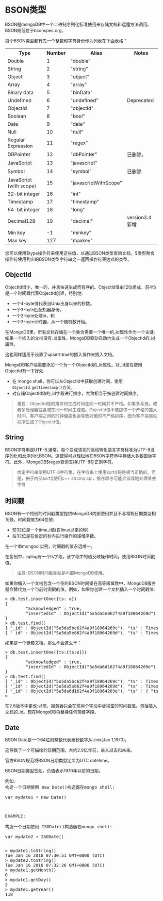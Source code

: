 # BSON类型

BSON是mongoDB中一个二进制序列化标准使用来存储文档和远程方法调用。BSON规范位于bsonspec.org。

每个BSON类型都有先一个整数和字符身份作为列表在下面表格：
<table>
<tr><th>Type</th><th>Number</th><th>Alias</th><th>Notes</th></tr> 
<tr><td>Double</td><td> 1</td><td> "double"</td><td></td> </tr>
<tr><td>String</td><td> 2</td><td> "string" </td><td></td> </tr>
<tr><td>Object</td><td>3</td><td>"object"</td><td></td></tr>
<tr><td>Array</td> <td>4</td><td> "array" </td><td></td></tr>
<tr><td>Binary data</td><td>5</td><td>"binData"</td><td></td></tr>
<tr><td>Undefined</td><td>6</td><td>"undefined"</td><td>Deprecated</td></tr>
<tr><td>ObjectId</td><td>7</td><td>"objectId"</td><td></td></tr> 
<tr><td>Boolean</td><td>8</td><td>"bool"</td><td></td></tr>
<tr><td>Date</td><td>9</td><td>"date"</td><td></td></tr>
<tr><td>Null</td><td>10</td><td>"null"</td><td></td></tr>
<tr><td>Regular Expression</td><td>11</td><td> "regex"</td><td></td></tr>
<tr><td>DBPointer</td><td>12 </td><td> "dbPointer" </td><td>已删除。</td></tr>
<tr><td>JavaScript</td><td>13</td><td>"javascript"</td><td></td></tr>
<tr><td>Symbol</td><td>14</td><td>"symbol"</td><td>已删除</td></tr>
<tr><td>JavaScript (with scope)</td><td>15</td><td>"javascriptWithScope"</td><td></td></tr>
<tr><td>32-bit integer</td><td>16</td><td>"int"</td><td></td></tr>
<tr><td>Timestamp</td><td>17</td><td>"timestamp"</td><td></td></tr>
<tr><td>64-bit integer</td><td>18</td><td>"long"</td><td></td></tr>
<tr><td>Decimal128</td><td>19</td><td>"decimal"</td><td>version3.4新增</td></tr>
<tr><td>Min key</td><td>-1</td><td>"minkey"</td><td></td></tr>
<tr><td>Max key </td><td>127</td><td>"maxkey"</td><td></td></tr>

</table>
您可以使用$type操作符来使用这些值，以通过BSON类型查询文档。$类型聚合操作符使用列出的BSON类型字符串之一返回操作符表达式的类型。

## ObjectId

ObjectId很小，唯一的，并且快速生成而有序的。ObjectId值由12位组成，前4位是一个时间戳代表ObjectId创建，特别地:

- 一个4-byte值代表自Unix出身以来的秒数。
- 一个3-byte匹配机器身份。
- 一个2-byte处理id，和
- 一个3-byte计时器，从一个随机数开始。

在MongoDB里，所有文档存储在一个集合需要一个唯一的\_id属性作为一个主键。如果一个插入的文档没有\_id属性，MongoDB驱动自动地生成一个ObjectId的\_id属性。

这也同样适用于设置了upsert:true的插入操作来插入文档。

MongoDB客户端需要添加一个为一个ObjectId的\_id属性。对\_id属性使用ObjectId有一下好处:

- 在 mongo shell，你可以从ObjectId中获取创建时间，使用```ObjectId.getTimestamp()```方法。
- 对存储ObjectId值的_id字段进行排序，大致相当于按创建时间排序。

> 重要：ObjectId值的排序和生成时间在同一时间并不严格。如果多系统，或者多处理器或县城在同一时间生成值。ObjectId值不能提供一个严格的插入时间。客户端之间的时钟偏差也会导致对值的不严格排序，因为客户端驱动程序生成了ObjectId值。

## String 

BSON字符串是UTF-8.通常，每个变成语言的驱动转化语言字符标准为UTF-8当序列化和反序列化BSON。这使得可以轻松地在BSON字符串中存储大多数国际字符。此外，MongoDB$regex查询支持UTF-8在正则字符。

>给定字符串使用UTF-8字符集，在字符串上使用sort()将是相当正确的。但是，由于内部sort()使用c++ strcmp api，排序顺序可能会错误地处理某些字符

## 时间戳

BSON有一个特别的时间戳类型提供MongoDB内部使用并且不与常规日期类型相关联。时间戳值为64位值:
- 前32位是一个time_t值(自linux以来的秒)
- 后32位是在给定的秒内进行操作的递增序数。

在一个单mongod 实例，时间戳的值永远唯一。

在复制中，oplog有一个ts字段。该字段中的值反映操作时间，使用BSON时间戳值。

> 注意: BSON时间戳类型是内部MongoDB使用。

如果你插入一个文档包含一个空的BSON时间错在高等级属性中，MongoDB服务器会替代为一个当前时间戳的值。例如，如果你创建一个文档插入一个时间戳值:

<pre>
> db.test.insertOne({ts: a})
{
        "acknowledged" : true,
        "insertedId" : ObjectId("5a5da5e862f4a9f18064269d")
}
> db.test.find()
{ "_id" : ObjectId("5a5da5bc62f4a9f18064269c"), "ts" : Timestamp(1516086716, 1) }
{ "_id" : ObjectId("5a5da5e862f4a9f18064269d"), "ts" : Timestamp(1516086760, 1) }
</pre>

如果是一个嵌套文档，那么不会这么干：
<pre>
> db.test.insertOne({ts:{ts:a}})
{
        "acknowledged" : true,
        "insertedId" : ObjectId("5a5da6d162f4a9f18064269e")
}
> db.test.find()
{ "_id" : ObjectId("5a5da5bc62f4a9f18064269c"), "ts" : Timestamp(1516086716, 1) }
{ "_id" : ObjectId("5a5da5e862f4a9f18064269d"), "ts" : Timestamp(1516086760, 1) }
{ "_id" : ObjectId("5a5da6d162f4a9f18064269e"), "ts" : { "ts" : Timestamp(0, 0) } }
> 
</pre>

在2.6版本中更改:以前，服务器只会在前两个字段中替换空的时间戳值，包括插入文档的_id。现在MongoDB将替换任何顶级字段。

## Date

BSON Date是一个64位的整数代表毫秒数字从Unix(Jan 1,1970)。

这导致了一个可描绘的日期范围，大约2.9亿年前，进入过去和未来。

官方BSON规范将BSON日期类型定义为UTC datetime。

BSON日期类型签名。负值表示1970年以前的日期。

<pre>
例如:
构造一个日期使用 new Date()构造器在mongo shell:

var mydate1 = new Date()

</pre>

<pre>

EXAMPLE:

构造一个日期使用 ISODate()构造器在mongo shell:

var mydate2 = ISODate()

</pre>

<pre>
> mydate1.toString()
Tue Jan 16 2018 07:30:51 GMT+0000 (UTC)
> mydate2.toString()
Tue Jan 16 2018 07:32:26 GMT+0000 (UTC)
> mydate1.getMonth()
0
> mydate1.getDay()
2
> mydate1.getYear()
118
</pre>
